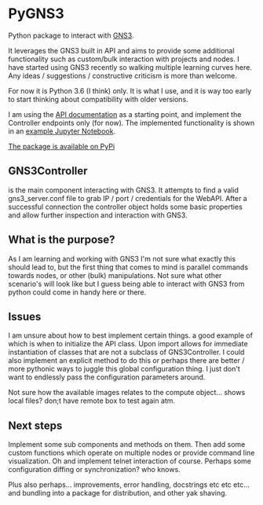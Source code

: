 # PyGNS3

Python package to interact with [GNS3](http://gns3.com).

It leverages the GNS3 built in API and aims to provide some additional functionality such as custom/bulk interaction
with projects and nodes. I have started using GNS3 recently so walking multiple learning curves here. Any ideas /
suggestions / constructive criticism is more than welcome.

For now it is Python 3.6 (I think) only. It is what I use, and it is way too early to start thinking about compatibility
with older versions.

I am using the [API documentation](https://gns3-server.readthedocs.io/en/latest/endpoints.html#controller-api-endpoints)
as a starting point, and implement the Controller endpoints only (for now). The implemented functionality is shown in an
[example Jupyter Notebook](https://github.com/mvdwoord/PyGNS3/blob/master/Example.ipynb).

[The package is available on PyPi](https://pypi.python.org/pypi/PyGNS3)

## GNS3Controller

is the main component interacting with GNS3. It attempts to find a valid gns3_server.conf file to grab IP / port /
credentials for the WebAPI. After a successful connection the controller object holds some basic properties and allow
further inspection and interaction with GNS3.

## What is the purpose?

As I am learning and working with GNS3 I'm not sure what exactly this should lead to, but the first thing that comes to
mind is parallel commands towards nodes, or other (bulk) manipulations. Not sure what other scenario's will look like
but I guess being able to interact with GNS3 from python could come in handy here or there.

## Issues

I am unsure about how to best implement certain things. a good example of which is when to initialize the API class.
Upon import allows for immediate instantiation of classes that are not a subclass of GNS3Controller. I could also
implement an explicit method to do this or perhaps there are better / more pythonic ways to juggle this global
configuration thing. I just don't want to endlessly pass the configuration parameters around.

Not sure how the available images relates to the compute object... shows local files? don;t have remote box to test
again atm.

## Next steps

Implement some sub components and methods on them. Then add some custom functions which operate on multiple nodes or
provide command line visualization. Oh and implement telnet interaction of course. Perhaps some configuration diffing or
synchronization? who knows.

Plus also perhaps... improvements, error handling, docstrings etc etc etc... and bundling into a package for
distribution, and other yak shaving.